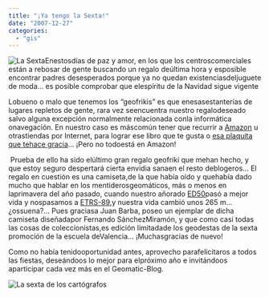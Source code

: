 ```yaml
---
title: "¡Ya tengo la Sexta!"
date: "2007-12-27"
categories: 
  - "gis"
---
```


![La Sexta](images/lasexta.jpg)Enestosdías de paz y amor, en los que los centroscomerciales están a rebosar de gente buscando un regalo deúltima hora y esposible encontrar padres desesperados porque ya no quedan existenciasdeljuguete de moda… es posible comprobar que elespíritu de la Navidad sigue vigente

Lobueno o malo que tenemos los “geofrikis” es que enesasestanterías de lugares repletos de gente, rara vez seencuentra nuestro regalodeseado salvo alguna excepción normalmente relacionada conla informática onavegación. En nuestro caso es máscomún tener que recurrir a [Amazon](http://www.amazon.com) u otrastiendas por Internet, para lograr ese libro que te gusta o [esa plaquita que tehace gracia](http://geomaticblog.net/node/109)… ¡Pero no todoestá en Amazon!

 Prueba de ello ha sido elúltimo gran regalo geofriki que mehan hecho, y que estoy seguro despertará cierta envidia sanaen el resto deblogeros… El regalo en cuestión es una camiseta,de la que había oído y quehabía dado mucho que hablar en los mentiderosgeomáticos, más o menos en laprimavera del año pasado, cuando nuestro añorado [ED50](http://en.wikipedia.org/wiki/ED50)pasó a mejor vida y nospasamos a [ETRS-89](http://es.wikipedia.org/wiki/ETRS89),y nuestra vida cambió unos 265 m… ¿ossuena?... Pues graciasa Juan Barba, poseo un ejemplar de dicha camiseta diseñadapor Fernando SánchezMiramón, y que como casi todas las cosas de coleccionistas,es edición limitadade los geodestas de la sexta promoción de la escuela deValencia… ¡Muchasgracias de nuevo!

Como no había tenidooportunidad antes, aprovecho parafelicitaros a todos las fiestas, deseándoos lo mejor para elpróximo año e invitándoos aparticipar cada vez más en el Geomatic-Blog.

![La sexta de los cartógrafos](images/La%20sexta.jpg)
